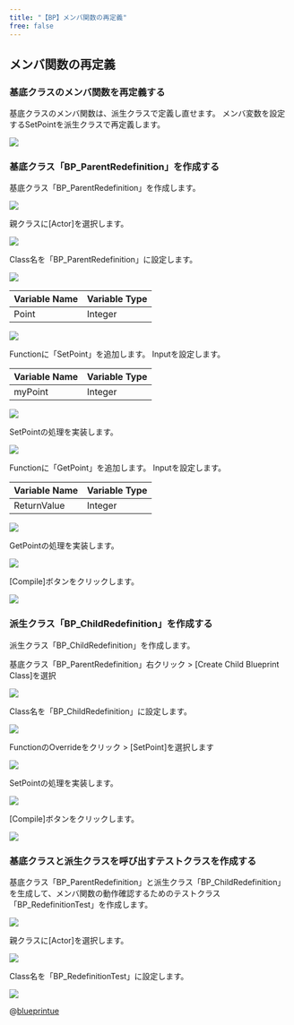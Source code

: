 ```yaml
---
title: "【BP】メンバ関数の再定義"
free: false
---
```


## メンバ関数の再定義

### 基底クラスのメンバ関数を再定義する

基底クラスのメンバ関数は、派生クラスで定義し直せます。
メンバ変数を設定するSetPointを派生クラスで再定義します。

![](/images/books/ue5_starter_cpp_and_bp_001/chap_03_cpp-redefinition_of_function/2022-09-17-23-54-22.png)

### 基底クラス「BP_ParentRedefinition」を作成する

基底クラス「BP_ParentRedefinition」を作成します。

![](/images/books/ue5_starter_cpp_and_bp_001/chap_03_bp-redefinition_of_function/2022-09-18-08-46-16.png)

親クラスに[Actor]を選択します。

![](/images/books/ue5_starter_cpp_and_bp_001/chap_03_bp-redefinition_of_function/2022-09-18-08-47-37.png)

Class名を「BP_ParentRedefinition」に設定します。

![](/images/books/ue5_starter_cpp_and_bp_001/chap_03_bp-redefinition_of_function/2022-09-18-09-14-59.png)

| Variable Name | Variable Type |
| ------------- | ------------- |
| Point         | Integer       |

![](/images/books/ue5_starter_cpp_and_bp_001/chap_03_bp-redefinition_of_function/2022-09-18-09-01-34.png)

Functionに「SetPoint」を追加します。
Inputを設定します。

| Variable Name | Variable Type |
| ------------- | ------------- |
| myPoint       | Integer       |

![](/images/books/ue5_starter_cpp_and_bp_001/chap_03_bp-redefinition_of_function/2022-09-18-09-07-50.png)

SetPointの処理を実装します。

![](/images/books/ue5_starter_cpp_and_bp_001/chap_03_bp-redefinition_of_function/2022-09-18-09-10-30.png)

Functionに「GetPoint」を追加します。
Inputを設定します。

| Variable Name | Variable Type |
| ------------- | ------------- |
| ReturnValue   | Integer       |

![](/images/books/ue5_starter_cpp_and_bp_001/chap_03_bp-redefinition_of_function/2022-09-18-09-17-48.png)

GetPointの処理を実装します。

![](/images/books/ue5_starter_cpp_and_bp_001/chap_03_bp-redefinition_of_function/2022-09-18-09-19-34.png)

[Compile]ボタンをクリックします。

![](/images/books/ue5_starter_cpp_and_bp_001/chap_03_bp-redefinition_of_function/2022-09-18-09-23-31.png)

### 派生クラス「BP_ChildRedefinition」を作成する

派生クラス「BP_ChildRedefinition」を作成します。

基底クラス「BP_ParentRedefinition」右クリック > [Create Child Blueprint Class]を選択

![](/images/books/ue5_starter_cpp_and_bp_001/chap_03_bp-redefinition_of_function/2022-09-18-09-25-25.png)

Class名を「BP_ChildRedefinition」に設定します。

![](/images/books/ue5_starter_cpp_and_bp_001/chap_03_bp-redefinition_of_function/2022-09-18-09-28-13.png)

FunctionのOverrideをクリック > [SetPoint]を選択します

![](/images/books/ue5_starter_cpp_and_bp_001/chap_03_bp-redefinition_of_function/2022-09-18-09-45-17.png)

SetPointの処理を実装します。

![](/images/books/ue5_starter_cpp_and_bp_001/chap_03_bp-redefinition_of_function/2022-09-18-09-46-22.png)

[Compile]ボタンをクリックします。

![](/images/books/ue5_starter_cpp_and_bp_001/chap_03_bp-redefinition_of_function/2022-09-18-09-48-55.png)

### 基底クラスと派生クラスを呼び出すテストクラスを作成する

基底クラス「BP_ParentRedefinition」と派生クラス「BP_ChildRedefinition」を生成して、メンバ関数の動作確認するためのテストクラス「BP_RedefinitionTest」を作成します。

![](/images/books/ue5_starter_cpp_and_bp_001/chap_03_bp-redefinition_of_function/2022-09-18-09-53-10.png)

親クラスに[Actor]を選択します。

![](/images/books/ue5_starter_cpp_and_bp_001/chap_03_bp-redefinition_of_function/2022-09-18-08-47-37.png)

Class名を「BP_RedefinitionTest」に設定します。

![](/images/books/ue5_starter_cpp_and_bp_001/chap_03_bp-redefinition_of_function/2022-09-18-10-07-07.png)



@[blueprintue](https://blueprintue.com/render/6ytlakkp/)















